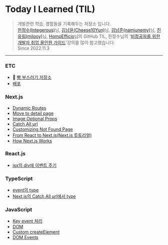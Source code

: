 # Today I Learned (TIL)

> 개발관련 학습, 경험들을 기록해두는 저장소 입니다.  
> [한정수(Integerous)](https://github.com/Integerous/TIL)님, [김남윤(Cheese10Yun)](https://github.com/cheese10yun/TIL)님, [김남준(namjunemy)](https://github.com/namjunemy/TIL)님, [진유림(milooy)](http://milooy.github.io/TIL/)님, [HomoEfficio](https://github.com/HomoEfficio/dev-tips)님의 GitHub TIL, 한정수님의 '[비정공자를 위한 개발자 취업 올인원 가이드](https://www.inflearn.com/course/%EA%B0%9C%EB%B0%9C%EC%9E%90-%EC%B7%A8%EC%97%85-%ED%86%B5%ED%95%A9%ED%8E%B8)'강의를 많이 참고했습니다.  
> Since 2022.11.3

---

### ETC

- 🍞 [빵 부스러기 저장소](https://github.com/ChoJinmok/TIL/blob/master/ETC/BreadCrumbs.md)
- [배포](https://github.com/ChoJinmok/TIL/blob/master/ETC/Deploy.md)

### Next.js

- [Dynamic Routes](https://github.com/ChoJinmok/TIL/blob/master/Next.js/DynamicRoutes.md)
- [Move to detail page](https://github.com/ChoJinmok/TIL/blob/master/Next.js/MoveToDetail.md)
- [Image Optional Props](https://github.com/ChoJinmok/TIL/blob/master/Next.js/ImageOptionalProps.md)
- [Catch All url](https://github.com/ChoJinmok/TIL/blob/master/Next.js/CatchAllUrl.md)
- [Customizing Not Found Page](https://github.com/ChoJinmok/TIL/blob/master/Next.js/CustomNotFound.md)
- [From React to Next.js(Next.js 튜토리얼)](https://github.com/ChoJinmok/TIL/blob/master//Next.js/FromReacttoNextjs.md)
- [How Next.js Works](https://github.com/ChoJinmok/TIL/blob/master//Next.js/HowNextjsWorks.md)

### React.js

- [jsx의 div에 이벤트 주기](https://github.com/ChoJinmok/TIL/blob/master/React.js/DivEventInJsx.md)

### TypeScript

- [event의 type](https://github.com/ChoJinmok/TIL/blob/master/TypeScript/EventType.md)
- [Next.js의 Catch All url에서 type](https://github.com/ChoJinmok/TIL/blob/master/TypeScript/CatchAllUrlType.md)

### JavaScript

- [Key event 처리](https://github.com/ChoJinmok/TIL/blob/master/JavaScript/KeyEvent.md)
- [DOM](https://github.com/ChoJinmok/TIL/blob/master/JavaScript/DOM.md)
- [Custom createElement](https://github.com/ChoJinmok/TIL/blob/master/JavaScript/CustomCreateElement.md)
- [DOM Events](https://github.com/ChoJinmok/TIL/blob/master/JavaScript/DOMEvents.md)
